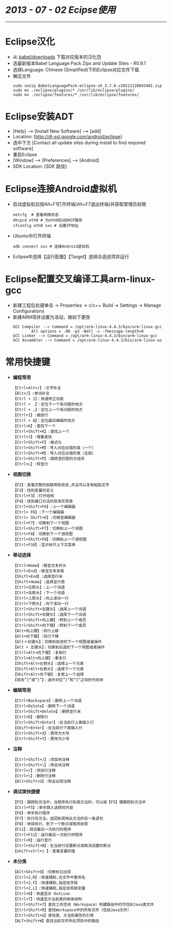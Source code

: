 # ___2013 - 07 - 02 Ecipse使用___
***

# Eclipse汉化
  - 从 [babel/downloads](http://www.eclipse.org/babel/downloads.php) 下载对应版本的汉化包
  - 选最新版本Babel Language Pack Zips and Update Sites - R0.9.1
  - 选择Language: Chinese (Simplified)下的Eclipse对应文件下载
  - 解压文件
    ```shell
    sudo unzip BabelLanguagePack-eclipse-zh_3.7.0.v20111128043401.zip
    sudo mv ./eclipse/plugins/* /usr/lib/eclipse/plugins/
    sudo mv ./eclipse/features/* /usr/lib/eclipse/features/
    ```
# Eclipse安装ADT
  - [Help] --> [Install New Software] --> [add]
  - Location: [http://dl-ssl.google.com/android/eclipse]
  - 选中下方 [Contact all update sites during install to find required software]
  - 重启Eclipse
  - [Window] --> [Preferences] --> [Android]
  - SDK Location: [SDK 路径]
# Eclipse连接Android虚拟机
  - 启动虚拟机后按Alt+F1打开终端(Alt+F7退出终端)并获取管理员权限
    ```shell
    netcfg  # 查看网络状态
    dhcpcd eth0 # 为eth0启动DHCP服务
    ifconfig eth0 xxx # 设置IP地址
    ```
  - Ubuntu中打开终端
    ```shell
    adb connect xxx # 连接Android虚拟机
    ```
  - Eclipse中选择【运行配置】【Target】选择合适选项并运行
# Eclipse配置交叉编译工具arm-linux-gcc
  - 新建工程后右键单击 → Properties → c/c++ Build → Settings → Manage Configurations
  - 新建ARM项并设置为活动，做如下更改
    ```
    GCC Compiler --> Command = /opt/arm-linux-4.4.3/bin/arm-linux-gcc
            All options = -O0 -g3 -Wall -c -fmessage-length=0
    GCC Linker --> Command = /opt/arm-linux-4.4.3/bin/arm-linux-gcc
    GCC Assembler --> Command = /opt/arm-linux-4.4.3/bin/arm-linux-as
    ```
# 常用快捷键
  - **编程常用**
    ```
    【Ctrl+Alt+/】:文字补全
    【Alt+/】:单词补全
    【Ctrl + 1】：快速修正功能
    【Ctrl + .】：定位下一个有问题的地方
    【Ctrl + ,】：定位上一个有问题的地方
    【Ctrl+I】:缩进行
    【Ctrl + Q】：定位最后编辑的地方
    【Ctrl+K】:查找下一个
    【Ctrl+Shift+K】:查找上一个
    【Ctrl+J】:增量查找
    【Ctrl+Shift+F】:格式化
    【Ctrl+Shift+M】：导入对应出错的类（一个）
    【Ctrl+Shift+M】：导入对应出错的类（全部）
    【Ctrl+Shift+P】:跳转至匹配的方括号
    【Ctrl+L】:转至行
    ```
  - **视图切换**
    ```
    【F2】：查看完整的函数帮助信息,并且可以复制粘贴文字
    【F3】：找到变量的定义
    【Ctrl+F3】:打开结构
    【F4】：找到接口方法的具体实现类
    【Ctrl+Shift+F6】:上一个编辑器
    【Ctrl+ F6】:下一个编辑器
    【Ctrl+ Shift+E】:切换至编辑器
    【Ctrl+F7】：切换到下一个视图
    【Ctrl+Shift+F7】：切换到上一个视图
    【Ctrl+F8】：切换到下一个透视图
    【Ctrl+Shift+F8】：切换到上一个透视图
    【Ctrl+F10】:显示标尺上下文菜单
    ```
  - **移动选择**
    ```
    【Ctrl+Home】:移至文本开头
    【Ctrl+End】:移至文本末尾
    【Shift+End】:选择至行末
    【Shift+Home】:选择至行首
    【Ctrl+左箭头】:上一个词语
    【Ctrl+右箭头】:下一个词语
    【Ctrl+上箭头】:向上滚动一行
    【Ctrl+下箭头】:向下滚动一行
    【Ctrl+Shift+左键头】:选择上一个词语
    【Ctrl+Shift+右键头】:选择下一个词语
    【Ctrl+Shift+向上键】:转到上一个成员
    【Ctrl+Shift+向下键】:转到下一个成员
    【Alt+向上键】:将行上移
    【Alt+向下键】:将行下移
    【Alt＋右键头】：切换到前进的下一个视图或者操作
    【Alt + 左键头】：切换到后退的下一个视图或者操作
    【Ctrl+Alt+向下键】:复制行
    【Ctrl+Alt+向上键】:重复行
    【Shift+Alt+左箭头】:选择上一个元素
    【Shift+Alt+右箭头】:选择下一个元素
    【Shift+Alt+向下键】:复原上一个选择
    【双击”{“或”}”】：选中对应”}”和”{“之间的代码块
    ```
  - **编辑常用**
    ```
    【Ctrl+Backspace】:删除上一个词语
    【Ctrl+Delete】:删除下一个词语
    【Ctrl+Shift+Delete】:删除至行末
    【Ctrl+D】:删除行
    【Ctrl+Shift+Enter】:在当前行上面插入行
    【Shift+Enter】:在当前行下面插入行
    【Ctrl+Shift+X】:更改为大写
    【Ctrl+Shift+Y】:更改为小写
    ```
  - **注释**
    ```
    【Ctrl+Shift+/】:添加块注释
    【Ctrl+Shift+\】:除去块注释
    【Ctrl+/】:添加行注释
    【Ctrl+\】:删除行注释
    【Alt+Shift+U】:除去出现注释
    ```
  - **调试类快捷键**
    ```
    【F5】：跟踪到方法中，当程序执行到某方法时，可以按【F5】键跟踪到方法中
    【Ctrl+F5】:单步跳入选择的内容
    【F6】：单步执行程序
    【F7】：执行完方法，返回到调用此方法的后一条语句
    【F8】：继续执行，到下一个断点或程序结束
    【F11】：调试最后一次执行的程序
    【Ctrl+F11】：运行最后一次执行的程序
    【Ctrl+R】:运行至行
    【Ctrl+Shift+B】：在当前行设置断点或取消设置的断点
    【shift+ctrl+i 】：查看变量的值
    ```
  - **未分类**
    ```
    【Alt+Shift+O】:切换标记出现
    【Ctrl+2,R】:快速辅助,在文件中重命名
    【Ctrl+2,F】:快速辅助,指定给字段
    【Ctrl+2,L】:快速辅助,指定给局部变量
    【Ctrl+O】：快速显示 OutLine
    【Ctrl+T】：快速显示当前类的继承结构
    【Ctrl+Shift+T】查找工作空间（Workspace）构建路径中的可找到Java类文件
    【Ctrl+Shift+R】查找Workspace中的所有文件（包括Java文件）
    【Ctrl+Shift+G】查找类、方法和属性的引用
    【ALT+Shift+W】查找当前文件所在项目中的路径
    ```

